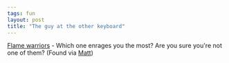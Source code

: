 ```yaml
---
tags: fun
layout: post
title: "The guy at the other keyboard"
---
```




<a href="tp://www.winternet.com/~mikelr/flame1.html">Flame warriors</a> - Which one enrages you the most? Are you sure you're not one of them? (Found via <a href="http://use.perl.org/~Matts/journal/8518">Matt</a>)


